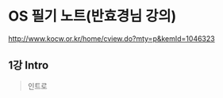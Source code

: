 # OS 필기 노트(반효경님 강의)

http://www.kocw.or.kr/home/cview.do?mty=p&kemId=1046323

## 1강 Intro

>  인트로





